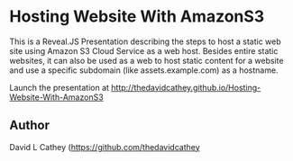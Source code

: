 Hosting Website With AmazonS3
=============================

This is a Reveal.JS Presentation describing the steps to host a static web site using Amazon S3 Cloud Service as a web host.  Besides entire static websites, it can also be used as a web to host static content for a website and use a specific subdomain (like assets.example.com) as a hostname.

Launch the presentation at http://thedavidcathey.github.io/Hosting-Website-With-AmazonS3

Author
------

David L Cathey (https://github.com/thedavidcathey
